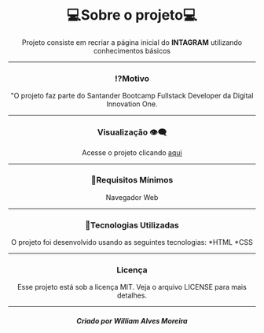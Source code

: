 <h1 align="center">💻Sobre o projeto💻</h1>

<p  align="center"">Projeto consiste em recriar a página inicial do <b>INTAGRAM</b> utilizando conhecimentos básicos </p>
  
  
________________________________________________________________________________

<h3 align="center">⁉️Motivo</h3>

<p align="center">"O projeto faz parte do Santander Bootcamp Fullstack Developer da Digital Innovation One.</p>

  
___________________________________________________________________________________________
<h3  align="center"> Visualização 👁️‍🗨️</h3>

<p align="center">Acesse o projeto clicando <a href="https://williama-hub.github.io/Instagram/index.html"> aqui</a></p>
  

________________________________________________________________________________________________________

<h3 align="center"">🌱Requisitos Mínimos</h3>

<p align="center">Navegador Web</p>
  

__________________________________________________________________________________________________________

<h3 align="center">🚀Tecnologias Utilizadas</h3>

<p align="center">O projeto foi desenvolvido usando as seguintes tecnologias:
*HTML
*CSS<p>

  
______________________________________________________________________________________________
  
<h3 align="center">Licença</h3>

<p align="center">Esse projeto está sob a licença MIT. Veja o arquivo LICENSE para mais detalhes.<p>

  
_____________________________________________________________________________________________________________

  <h5 align="center">Criado por William Alves Moreira</h5>
